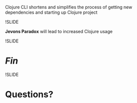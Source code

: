 
Clojure CLI shortens and simplifies the process of getting new dependencies and starting up Clojure project

!SLIDE

**Jevons Paradox** will lead to increased Clojure usage

!SLIDE

# *Fin*

!SLIDE

# Questions?
